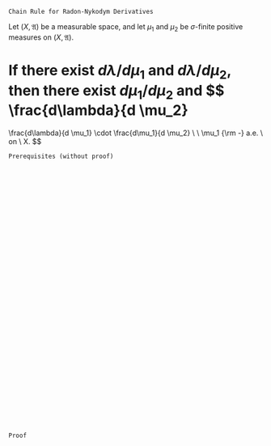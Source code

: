 ```
Chain Rule for Radon-Nykodym Derivatives
```

Let $(X, \mathfrak{A})$ be a measurable space, and let $\mu_1$ and $\mu_2$ be $\sigma$-finite positive measures on $(X, \mathfrak{A})$.

If there exist $d\lambda/d\mu_1$ and $d\lambda/d\mu_2$, then there exist $d \mu_1/ d\mu_2$ and
$$
\frac{d\lambda}{d \mu_2}
=
\frac{d\lambda}{d \mu_1}
\cdot
\frac{d\mu_1}{d \mu_2}
\ \ \mu_1 {\rm -} a.e. \ on \ X.
$$

```
Prerequisites (without proof)
```


<br>
<br>
<br>
<br>
<br>
<br>
<br>
<br>
<br>
<br>
<br>
<br>
<br>
<br>
<br>
<br>
<br>
<br>
<br>
<br>
<br>
<br>
<br>
<br>
<br>
<br>
<br>
<br>
<br>
<br>


```
Proof
```

